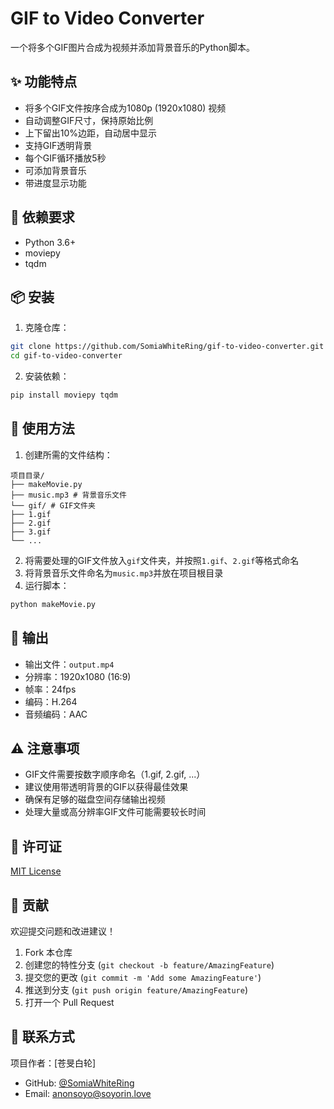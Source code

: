 # GIF to Video Converter

一个将多个GIF图片合成为视频并添加背景音乐的Python脚本。

## ✨ 功能特点

- 将多个GIF文件按序合成为1080p (1920x1080) 视频
- 自动调整GIF尺寸，保持原始比例
- 上下留出10%边距，自动居中显示
- 支持GIF透明背景
- 每个GIF循环播放5秒
- 可添加背景音乐
- 带进度显示功能

## 🔧 依赖要求

- Python 3.6+
- moviepy
- tqdm

## 📦 安装

1. 克隆仓库：
```bash
git clone https://github.com/SomiaWhiteRing/gif-to-video-converter.git
cd gif-to-video-converter
```

2. 安装依赖：
```bash
pip install moviepy tqdm
```

## 📝 使用方法

1. 创建所需的文件结构：

```
项目目录/
├── makeMovie.py
├── music.mp3 # 背景音乐文件
└── gif/ # GIF文件夹
├── 1.gif
├── 2.gif
├── 3.gif
└── ...
```

2. 将需要处理的GIF文件放入`gif`文件夹，并按照`1.gif`、`2.gif`等格式命名
3. 将背景音乐文件命名为`music.mp3`并放在项目根目录
4. 运行脚本：
```bash
python makeMovie.py
```

## 🎥 输出

- 输出文件：`output.mp4`
- 分辨率：1920x1080 (16:9)
- 帧率：24fps
- 编码：H.264
- 音频编码：AAC

## ⚠️ 注意事项

- GIF文件需要按数字顺序命名（1.gif, 2.gif, ...）
- 建议使用带透明背景的GIF以获得最佳效果
- 确保有足够的磁盘空间存储输出视频
- 处理大量或高分辨率GIF文件可能需要较长时间

## 📄 许可证

[MIT License](LICENSE)

## 🤝 贡献

欢迎提交问题和改进建议！

1. Fork 本仓库
2. 创建您的特性分支 (`git checkout -b feature/AmazingFeature`)
3. 提交您的更改 (`git commit -m 'Add some AmazingFeature'`)
4. 推送到分支 (`git push origin feature/AmazingFeature`)
5. 打开一个 Pull Request

## 📧 联系方式

项目作者：[苍旻白轮]
- GitHub: [@SomiaWhiteRing](https://github.com/SomiaWhiteRing)
- Email: anonsoyo@soyorin.love
```
